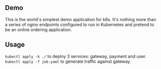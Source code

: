 ## Demo

This is the world's simplest demo application for k8s. It's nothing more than a series of nginx endpoints configured to run in Kubernetes and pretend to be an online ordering application.

## Usage

`kubectl apply -k ./` to deploy 3 services: gateway, payment and user.
`kubectl apply -f job.yaml` to generate traffic against gateway.

